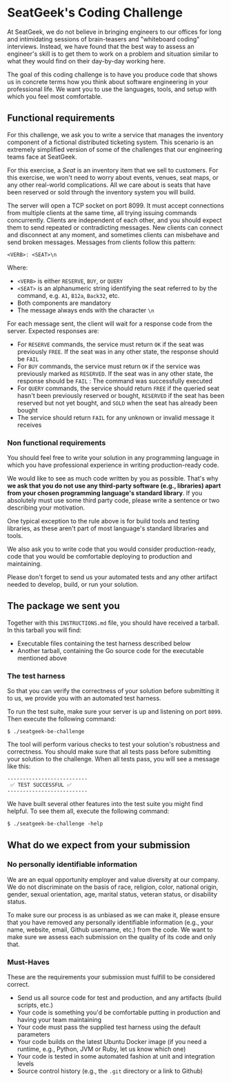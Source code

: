 # SeatGeek's Coding Challenge

At SeatGeek, we do not believe in bringing engineers to our offices for long and intimidating sessions of brain-teasers and "whiteboard coding" interviews. Instead, we have found that the best way to assess an engineer's skill is to get them to work on a problem and situation similar to what they would find on their day-by-day working here.

The goal of this coding challenge is to have you produce code that shows us in concrete terms how you think about software engineering in your professional life. We want you to use the languages, tools, and setup with which you feel most comfortable. 

## Functional requirements
For this challenge, we ask you to write a service that manages the inventory component of a fictional distributed ticketing system. This scenario is an extremely simplified version of some of the challenges that our engineering teams face at SeatGeek.

For this exercise, a *Seat* is an inventory item that we sell to customers. For this exercise, we won't need to worry about events, venues, seat maps, or any other real-world complications. All we care about is seats that have been reserved or sold through the inventory system you will build.

The server will open a TCP socket on port 8099. It must accept connections from multiple clients at the same time, all trying issuing commands concurrently. Clients are independent of each other, and you should expect them to send repeated or contradicting messages. New clients can connect and disconnect at any moment, and sometimes clients can misbehave and send broken messages. Messages from clients follow this pattern:

```
<VERB>: <SEAT>\n
```

Where:
* `<VERB>` is either `RESERVE`, `BUY`, or `QUERY`
* `<SEAT>`  is an alphanumeric string identifying the seat referred to by the command, e.g. `A1`, `B12a`, `Back32`, etc.
* Both components are mandatory
* The message always ends with the character `\n`

For each message sent, the client will wait for a response code from the server. Expected responses are:

* For `RESERVE` commands, the service must return `OK` if the seat was previously `FREE`. If the seat was in any other state, the response should be `FAIL`
* For `BUY` commands, the service must return `OK` if the service was previously marked as `RESERVED`. If the seat was in any other state, the response should be `FAIL`
: The command was successfully  executed
* For `QUERY` commands, the service should return `FREE` if the queried seat hasn't been previously reserved or bought,  `RESERVED` if the seat has been reserved but not yet bought, and `SOLD` when the seat has already been bought
* The service should return `FAIL` for any unknown or invalid message it receives

### Non functional requirements
You should feel free to write your solution in any programming language in which you have professional experience in writing production-ready code. 

We would like to see as much code written by you as possible. That's why **we ask that you do not use any third-party software (e.g., libraries) apart from your chosen programming language's standard library**. If you absolutely must use some third party code, please write a sentence or two describing your motivation.

One typical exception to the rule above is for build tools and testing libraries, as these aren't part of most language's standard libraries and tools.

We also ask you to write code that you would consider production-ready, code that you would be comfortable deploying to production and maintaining.

Please don't forget to send us your automated tests and any other artifact needed to develop, build, or run your solution.

## The package we sent you

Together with this `INSTRUCTIONS.md` file, you should have received a tarball. In this tarball you will find:

* Executable files containing the test harness described below
* Another tarball, containing the Go source code for the executable mentioned above

### The test harness

So that you can verify the correctness of your solution before submitting it to us, we provide you with an automated test harness. 

To run the test suite, make sure your server is up and listening on port `8099`. Then execute the following command:

```
$ ./seatgeek-be-challenge
```

The tool will perform various checks to test your solution's robustness and correctness.  You should make sure that all tests pass before submitting your solution to the challenge. When all tests pass, you will see a message like this:

```
--------------------------
 ✅ TEST SUCCESSFUL ✅
--------------------------
```

We have built several other features into the test suite you might find helpful. To see them all, execute the following command:

```
$ ./seatgeek-be-challenge -help
```

## What do we expect from your submission

### No personally identifiable information

We are an equal opportunity employer and value diversity at our company. We do not discriminate on the basis of race, religion, color, national origin, gender, sexual orientation, age, marital status, veteran status, or disability status.

To make sure our process is as unbiased as we can make it, please ensure that you have removed any personally identifiable information (e.g., your name, website, email, Github username, etc.) from the code. We want to make sure we assess each submission on the quality of its code and only that.

### Must-Haves
These are the requirements your submission must fulfill to be considered correct.

* Send us all source code for test and production, and any artifacts (build scripts, etc.)
* Your code is something you'd be comfortable putting in production and having your team maintaining
* Your code must pass the supplied test harness using the default parameters
* Your code builds on the latest Ubuntu Docker image (if you need a runtime, e.g., Python, JVM or Ruby, let us know which one)
* Your code is tested in some automated fashion at unit and integration levels
* Source control history (e.g., the `.git` directory or a link to Github)

